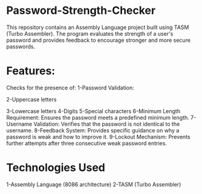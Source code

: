 # Password-Strength-Checker
This repository contains an Assembly Language project built using TASM (Turbo Assembler). The program evaluates the strength of a user's password and provides feedback to encourage stronger and more secure passwords.

# Features: 
Checks for the presence of:
1-Password Validation: 

2-Uppercase letters

3-Lowercase letters
4-Digits
5-Special characters
6-Minimum Length Requirement: Ensures the password meets a predefined minimum length.
7-Username Validation: Verifies that the password is not identical to the username.
8-Feedback System: Provides specific guidance on why a password is weak and how to improve it.
9-Lockout Mechanism: Prevents further attempts after three consecutive weak password entries.
# Technologies Used
1-Assembly Language (8086 architecture)
2-TASM (Turbo Assembler)

